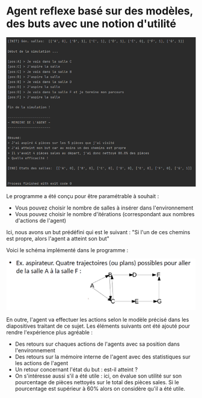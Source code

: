 # Agent reflexe basé sur des modèles, des buts avec une notion d'utilité

![Exécution du programme](https://github.com/RemiFELIN/AC_Workspace/blob/main/agents/agent_reflexe_modele_but_utilite/img/agent_reflexe_modele_but_utilite_output.png)

Le programme a été conçu pour être paramétrable à souhait :

- Vous pouvez choisir le nombre de salles à insérer dans l'environnement
- Vous pouvez choisir le nombre d'itérations (correspondant aux nombres d'actions de l'agent)

Ici, nous avons un but prédéfini qui est le suivant : "Si l'un de ces chemins est propre, alors l'agent a atteint son but"

Voici le schéma implémenté dans le programme :

![schema](https://github.com/RemiFELIN/AC_Workspace/blob/main/agents/agent_reflexe_modele_but/img/schema.png)

En outre, l'agent va effectuer les actions selon le modèle précisé dans les diapositives traitant de ce sujet. 
Les éléments suivants ont été ajouté pour rendre l'expérience plus agréable :

- Des retours sur chaques actions de l'agents avec sa position dans l'environnement
- Des retours sur la mémoire interne de l'agent avec des statistiques sur les actions de l'agent
- Un retour concernant l'état du but : est-il atteint ?
- On s'intéresse aussi s'il a été utile : ici, on évalue son utilité sur son pourcentage de pièces nettoyés sur le total des pièces sales. Si 
le pourcentage est supérieur à 60% alors on considère qu'il a été utile.
